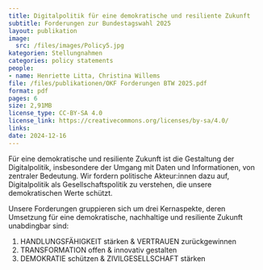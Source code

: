 ```yaml
---
title: Digitalpolitik für eine demokratische und resiliente Zukunft
subtitle: Forderungen zur Bundestagswahl 2025
layout: publikation
image:
  src: /files/images/Policy5.jpg
kategorien: Stellungnahmen
categories: policy statements
people:
- name: Henriette Litta, Christina Willems
file: /files/publikationen/OKF Forderungen BTW 2025.pdf
format: pdf
pages: 6
size: 2,91MB
license_type: CC-BY-SA 4.0
license_link: https://creativecommons.org/licenses/by-sa/4.0/
links:
date: 2024-12-16
---
```


Für eine demokratische und resiliente Zukunft ist die Gestaltung der Digitalpolitik, insbesondere der Umgang mit Daten und Informationen, von zentraler Bedeutung. Wir fordern politische Akteur:innen dazu auf, Digitalpolitik als Gesellschaftspolitik zu verstehen, die unsere demokratischen Werte schützt.  

Unsere Forderungen gruppieren sich um drei Kernaspekte, deren Umsetzung für eine demokratische, nachhaltige und resiliente Zukunft unabdingbar sind:

1. HANDLUNGSFÄHIGKEIT stärken & VERTRAUEN zurückgewinnen
2. TRANSFORMATION offen & innovativ gestalten
3. DEMOKRATIE schützen & ZIVILGESELLSCHAFT stärken

